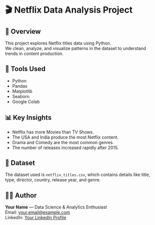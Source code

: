 # 🎬 Netflix Data Analysis Project

## 📖 Overview
This project explores Netflix titles data using Python.  
We clean, analyze, and visualize patterns in the dataset to understand trends in content production.

## 🧰 Tools Used
- Python
- Pandas
- Matplotlib
- Seaborn
- Google Colab

## 📊 Key Insights
- Netflix has more Movies than TV Shows.
- The USA and India produce the most Netflix content.
- Drama and Comedy are the most common genres.
- The number of releases increased rapidly after 2015.

## 🧾 Dataset
The dataset used is `netflix_titles.csv`, which contains details like title, type, director, country, release year, and genre.

## 🧑‍💻 Author
**Your Name** — Data Science & Analytics Enthusiast  
Email: your.email@example.com  
LinkedIn: [Your LinkedIn Profile](#)

